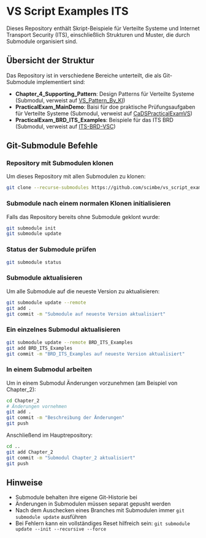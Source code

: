 # VS Script Examples ITS

Dieses Repository enthält Skript-Beispiele für Verteilte Systeme und Internet Transport Security (ITS), einschließlich Strukturen und Muster, die durch Submodule organisiert sind.

## Übersicht der Struktur

Das Repository ist in verschiedene Bereiche unterteilt, die als Git-Submodule implementiert sind:

- **Chapter_4_Supporting_Pattern**: Design Patterns für Verteilte Systeme (Submodul, verweist auf [VS_Pattern_By_KI](https://github.com/scimbe/VS_Pattern_By_KI))
- **PracticalExam_MainDemo**: Baisi für doe praktische Prüfungsaufgaben für Verteilte Systeme (Submodul, verweist auf [CaDSPracticalExamVS](https://github.com/Transport-Protocol/CaDSPracticalExamVS))
- **PracticalExam_BRD_ITS_Examples**: Beispiele für das ITS BRD (Submodul, verweist auf [ITS-BRD-VSC](https://github.com/Transport-Protocol/ITS-BRD-VSC))

## Git-Submodule Befehle

### Repository mit Submodulen klonen

Um dieses Repository mit allen Submodulen zu klonen:

```bash
git clone --recurse-submodules https://github.com/scimbe/vs_script_examples_its.git
```

### Submodule nach einem normalen Klonen initialisieren

Falls das Repository bereits ohne Submodule geklont wurde:

```bash
git submodule init
git submodule update
```

### Status der Submodule prüfen

```bash
git submodule status
```

### Submodule aktualisieren

Um alle Submodule auf die neueste Version zu aktualisieren:

```bash
git submodule update --remote
git add .
git commit -m "Submodule auf neueste Version aktualisiert"
```

### Ein einzelnes Submodul aktualisieren

```bash
git submodule update --remote BRD_ITS_Examples
git add BRD_ITS_Examples
git commit -m "BRD_ITS_Examples auf neueste Version aktualisiert"
```

### In einem Submodul arbeiten

Um in einem Submodul Änderungen vorzunehmen (am Beispiel von Chapter_2):

```bash
cd Chapter_2
# Änderungen vornehmen
git add .
git commit -m "Beschreibung der Änderungen"
git push
```

Anschließend im Hauptrepository:

```bash
cd ..
git add Chapter_2
git commit -m "Submodul Chapter_2 aktualisiert"
git push
```

## Hinweise

- Submodule behalten ihre eigene Git-Historie bei
- Änderungen in Submodulen müssen separat gepusht werden
- Nach dem Auschecken eines Branches mit Submodulen immer `git submodule update` ausführen
- Bei Fehlern kann ein vollständiges Reset hilfreich sein: `git submodule update --init --recursive --force`
